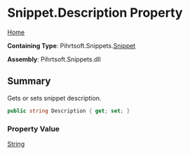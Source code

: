 # Snippet\.Description Property

[Home](../../../../README.md)

**Containing Type**: Pihrtsoft\.Snippets\.[Snippet](../README.md)

**Assembly**: Pihrtsoft\.Snippets\.dll

## Summary

Gets or sets snippet description\.

```csharp
public string Description { get; set; }
```

### Property Value

[String](https://docs.microsoft.com/en-us/dotnet/api/system.string)

